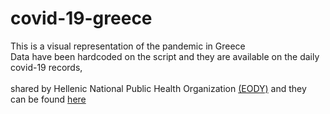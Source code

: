 # covid-19-greece

This is a visual representation of the pandemic in Greece<br/>
Data have been hardcoded on the script and they are available on the daily covid-19 records, <br/>  
shared by Hellenic National Public Health Organization [(EODY)](https://eody.gov.gr/) and they<br/> can be found [here](https://eody.gov.gr/epidimiologika-statistika-dedomena/ektheseis-covid-19/)
